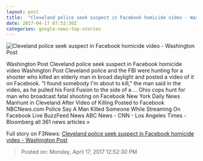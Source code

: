 ```yaml
---
layout: post
title:  "Cleveland police seek suspect in Facebook homicide video - Washington Post"
date: 2017-04-17 07:52:30Z
categories: google-news-top-stories
---
```


![Cleveland police seek suspect in Facebook homicide video - Washington Post](https://img.washingtonpost.com/rf/image_1484w/2010-2019/WashingtonPost/2017/04/17/National-Enterprise/Images/Facebook_Shooting_84655-85d27-0901.jpg)

Washington Post Cleveland police seek suspect in Facebook homicide video Washington Post Cleveland police and the FBI were hunting for a shooter who killed an elderly man in broad daylight and posted a video of it on Facebook. “I found somebody I'm about to kill,” the man said in the video, as he pulled his Ford Fusion to the side of a ... Ohio cops hunt for man who broadcast fatal shooting on Facebook New York Daily News Manhunt in Cleveland After Video of Killing Posted to Facebook NBCNews.com Police Say A Man Killed Someone While Streaming On Facebook Live BuzzFeed News ABC News - CNN - Los Angeles Times - Bloomberg all 361 news articles »


Full story on F3News: [Cleveland police seek suspect in Facebook homicide video - Washington Post](http://www.f3nws.com/n/mZjG2G)

> Posted on: Monday, April 17, 2017 12:52:30 PM
